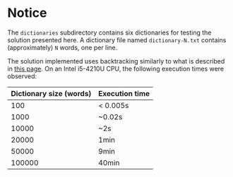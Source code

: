 Notice
======

The `dictionaries` subdirectory contains six dictionaries for testing
the solution presented here. A dictionary file named `dictionary-N.txt` contains
(approximately) `N` words, one per line.

The solution implemented uses backtracking similarly to what is described
in [this page](http://stackoverflow.com/a/8515078). On an Intel i5-4210U CPU, the
following execution times were observed:

| Dictionary size (words) | Execution time |
|-------------------------|----------------|
| 100                     | < 0.005s       |
| 1000                    | ~0.02s         |
| 10000                   | ~2s            |
| 20000                   | 1min           |
| 50000                   | 9min           |
| 100000                  | 40min          |
